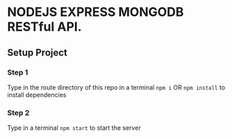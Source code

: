 # NODEJS EXPRESS MONGODB RESTful API.

## Setup Project

### Step 1
Type in the route directory of this repo in a terminal `npm i` OR `npm install` to install dependencies

### Step 2
Type in a terminal `npm start` to start the server
